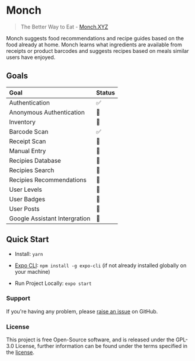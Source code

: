 
# Monch
>The Better Way to Eat - [Monch.XYZ](https://monch.XYZ)

Monch suggests food recommendations and recipe guides based on the food already at home. Monch learns what ingredients are available from receipts or product barcodes and suggests recipes based on meals similar users have enjoyed.


## Goals

Goal | Status
:------------ | :------------ |
Authentication | :white_check_mark:
Anonymous Authentication | :black_square_button:
Inventory | :black_square_button:
Barcode Scan | :white_check_mark:
Receipt Scan | :black_square_button:
Manual Entry | :black_square_button:
Recipies Database | :black_square_button:
Recipies Search | :black_square_button:
Recipies  Recommendations | :black_square_button:
User Levels | :black_square_button:
User Badges | :black_square_button:
User Posts | :black_square_button:
Google Assistant Intergration | :black_square_button:


## Quick Start

- Install: `yarn`

- [Expo CLI](https://docs.expo.io/versions/latest/workflow/expo-cli/): `npm install -g expo-cli` (if not already installed globally on your machine)

- Run Project Locally: `expo start`






### Support

If you're having any problem, please [raise an issue](https://github.com/MrTimcakes/Monch-Native/issues/new) on GitHub.






### License

This project is free Open-Source software, and is released under the GPL-3.0 License, further information can be found under the terms specified in the [license](https://github.com/MrTimcakes/Monch-Native/blob/master/LICENSE).